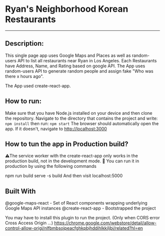 # Ryan's Neighborhood Korean Restaurants
------------------------

## Description:
This single page app uses Google Maps and Places as well as random-users API to list all restaurants near Ryan in Los Angeles.
Each Restaurants have Address, Name, and Rating based on google API.
The App uses random-users API to generate random people and assign fake "Who was there x hours ago".

The App used create-react-app.

## How to run:
Make sure that you have Node.js installed on your device and then clone the repository.
Navigate to the directory that contains the project and write:
`npm install`
then run:
`npm start`
The browser should automatically open the app.  If it doesn't, navigate to [http://localhost:3000](http://localhost:3000)

## How to tun the app in Production build?

⚠️The service worker with the create-react-app only works in the production build, not in the development mode. 🔆
You can run it in production by using the following commands

npm run build
serve -s build
And then visit localhost:5000

## Built With
@google-maps-react - Set of React components wrapping underlying Google Maps API instances
@create-react-app - Bootstrapped the project



You may have to install this plugin to run the project. (Only when CORS error Cross Access Origin ...)
https://chrome.google.com/webstore/detail/allow-control-allow-origi/nlfbmbsojpeacfghkpbjhddihlkkiljbi/related?hl=en
